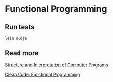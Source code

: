 # Functional Programming

## Run tests

`lein midje`

## Read more

[Structure and Interpretation of Computer Programs](https://mitpress.mit.edu/sicp)

[Clean Code: Functional Programming](https://cleancoders.com/series/clean-code/functional-programming)